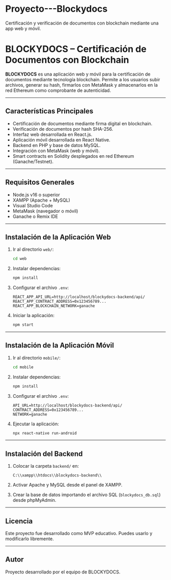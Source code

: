 # Proyecto---Blockydocs
Certificación y verificación de documentos con blockchain mediante una app web y móvil.

# BLOCKYDOCS – Certificación de Documentos con Blockchain

**BLOCKYDOCS** es una aplicación web y móvil para la certificación de documentos mediante tecnología blockchain. Permite a los usuarios subir archivos, generar su hash, firmarlos con MetaMask y almacenarlos en la red Ethereum como comprobante de autenticidad.

---

## Características Principales

- Certificación de documentos mediante firma digital en blockchain.
- Verificación de documentos por hash SHA-256.
- Interfaz web desarrollada en React.js.
- Aplicación móvil desarrollada en React Native.
- Backend en PHP y base de datos MySQL.
- Integración con MetaMask (web y móvil).
- Smart contracts en Solidity desplegados en red Ethereum (Ganache/Testnet).

---

## Requisitos Generales

- Node.js v16 o superior
- XAMPP (Apache + MySQL)
- Visual Studio Code
- MetaMask (navegador o móvil)
- Ganache o Remix IDE

---

## Instalación de la Aplicación Web

1. Ir al directorio `web/`:
    ```bash
    cd web
    ```

2. Instalar dependencias:
    ```bash
    npm install
    ```

3. Configurar el archivo `.env`:
    ```env
    REACT_APP_API_URL=http://localhost/blockydocs-backend/api/
    REACT_APP_CONTRACT_ADDRESS=0x123456789...
    REACT_APP_BLOCKCHAIN_NETWORK=ganache
    ```

4. Iniciar la aplicación:
    ```bash
    npm start
    ```

---

## Instalación de la Aplicación Móvil

1. Ir al directorio `mobile/`:
    ```bash
    cd mobile
    ```

2. Instalar dependencias:
    ```bash
    npm install
    ```

3. Configurar el archivo `.env`:
    ```env
    API_URL=http://localhost/blockydocs-backend/api/
    CONTRACT_ADDRESS=0x123456789...
    NETWORK=ganache
    ```

4. Ejecutar la aplicación:
    ```bash
    npx react-native run-android
    ```

---

## Instalación del Backend

1. Colocar la carpeta `backend/` en:
    ```
    C:\\xampp\\htdocs\\blockydocs-backend\\
    ```

2. Activar Apache y MySQL desde el panel de XAMPP.

3. Crear la base de datos importando el archivo SQL (`blockydocs_db.sql`) desde phpMyAdmin.

---

## Licencia

Este proyecto fue desarrollado como MVP educativo. Puedes usarlo y modificarlo libremente.

---

## Autor

Proyecto desarrollado por el equipo de BLOCKYDOCS.

